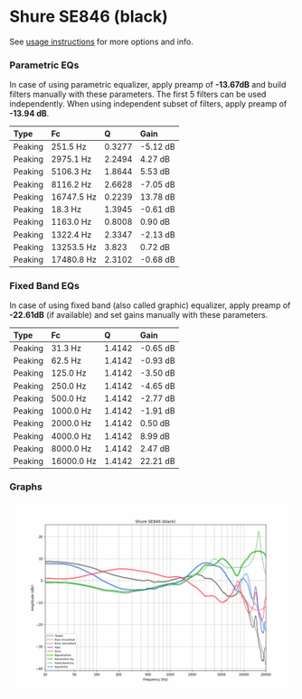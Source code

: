 # Shure SE846 (black)
See [usage instructions](https://github.com/jaakkopasanen/AutoEq#usage) for more options and info.

### Parametric EQs
In case of using parametric equalizer, apply preamp of **-13.67dB** and build filters manually
with these parameters. The first 5 filters can be used independently.
When using independent subset of filters, apply preamp of **-13.94 dB**.

| Type    | Fc         |      Q | Gain     |
|:--------|:-----------|:-------|:---------|
| Peaking | 251.5 Hz   | 0.3277 | -5.12 dB |
| Peaking | 2975.1 Hz  | 2.2494 | 4.27 dB  |
| Peaking | 5106.3 Hz  | 1.8644 | 5.53 dB  |
| Peaking | 8116.2 Hz  | 2.6628 | -7.05 dB |
| Peaking | 16747.5 Hz | 0.2239 | 13.78 dB |
| Peaking | 18.3 Hz    | 1.3945 | -0.61 dB |
| Peaking | 1163.0 Hz  | 0.8008 | 0.90 dB  |
| Peaking | 1322.4 Hz  | 2.3347 | -2.13 dB |
| Peaking | 13253.5 Hz | 3.823  | 0.72 dB  |
| Peaking | 17480.8 Hz | 2.3102 | -0.68 dB |

### Fixed Band EQs
In case of using fixed band (also called graphic) equalizer, apply preamp of **-22.61dB**
(if available) and set gains manually with these parameters.

| Type    | Fc         |      Q | Gain     |
|:--------|:-----------|:-------|:---------|
| Peaking | 31.3 Hz    | 1.4142 | -0.65 dB |
| Peaking | 62.5 Hz    | 1.4142 | -0.93 dB |
| Peaking | 125.0 Hz   | 1.4142 | -3.50 dB |
| Peaking | 250.0 Hz   | 1.4142 | -4.65 dB |
| Peaking | 500.0 Hz   | 1.4142 | -2.77 dB |
| Peaking | 1000.0 Hz  | 1.4142 | -1.91 dB |
| Peaking | 2000.0 Hz  | 1.4142 | 0.50 dB  |
| Peaking | 4000.0 Hz  | 1.4142 | 8.99 dB  |
| Peaking | 8000.0 Hz  | 1.4142 | 2.47 dB  |
| Peaking | 16000.0 Hz | 1.4142 | 22.21 dB |

### Graphs
![](./Shure%20SE846%20(black).png)